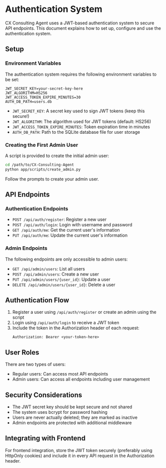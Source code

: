 # Authentication System

CX Consulting Agent uses a JWT-based authentication system to secure API endpoints. This document explains how to set up, configure and use the authentication system.

## Setup

### Environment Variables

The authentication system requires the following environment variables to be set:

```
JWT_SECRET_KEY=your-secret-key-here
JWT_ALGORITHM=HS256
JWT_ACCESS_TOKEN_EXPIRE_MINUTES=30
AUTH_DB_PATH=users.db
```

- `JWT_SECRET_KEY`: A secret key used to sign JWT tokens (keep this secure!)
- `JWT_ALGORITHM`: The algorithm used for JWT tokens (default: HS256)
- `JWT_ACCESS_TOKEN_EXPIRE_MINUTES`: Token expiration time in minutes
- `AUTH_DB_PATH`: Path to the SQLite database file for user storage

### Creating the First Admin User

A script is provided to create the initial admin user:

```bash
cd /path/to/CX-Consulting-Agent
python app/scripts/create_admin.py
```

Follow the prompts to create your admin user.

## API Endpoints

### Authentication Endpoints

- `POST /api/auth/register`: Register a new user
- `POST /api/auth/login`: Login with username and password
- `GET /api/auth/me`: Get the current user's information
- `PUT /api/auth/me`: Update the current user's information

### Admin Endpoints

The following endpoints are only accessible to admin users:

- `GET /api/admin/users`: List all users
- `POST /api/admin/users`: Create a new user
- `PUT /api/admin/users/{user_id}`: Update a user
- `DELETE /api/admin/users/{user_id}`: Delete a user

## Authentication Flow

1. Register a user using `/api/auth/register` or create an admin using the script
2. Login using `/api/auth/login` to receive a JWT token
3. Include the token in the Authorization header of each request:
   ```
   Authorization: Bearer <your-token-here>
   ```

## User Roles

There are two types of users:
- Regular users: Can access most API endpoints
- Admin users: Can access all endpoints including user management

## Security Considerations

- The JWT secret key should be kept secure and not shared
- The system uses bcrypt for password hashing
- Users are never actually deleted; they are marked as inactive
- Admin endpoints are protected with additional middleware

## Integrating with Frontend

For frontend integration, store the JWT token securely (preferably using HttpOnly cookies) and include it in every API request in the Authorization header. 